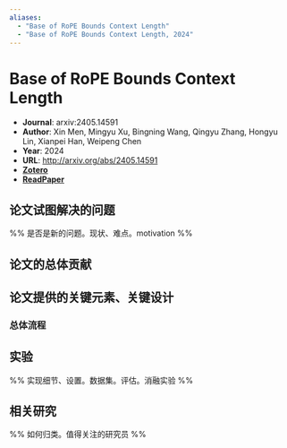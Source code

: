 ```yaml
---
aliases:
  - "Base of RoPE Bounds Context Length"
  - "Base of RoPE Bounds Context Length, 2024"
---
```

# Base of RoPE Bounds Context Length

- **Journal**: arxiv:2405.14591
- **Author**: Xin Men, Mingyu Xu, Bingning Wang, Qingyu Zhang, Hongyu Lin, Xianpei Han, Weipeng Chen
- **Year**: 2024
- **URL**: http://arxiv.org/abs/2405.14591
- [**Zotero**](zotero://select/items/@2024BaseRoPEBoundsMen)
- [**ReadPaper**](https://readpaper.com/pdf-annotate/note?pdfId=2329435625969206784&noteId=2352105804276230656)

## 论文试图解决的问题

%% 是否是新的问题。现状、难点。motivation %%

## 论文的总体贡献

## 论文提供的关键元素、关键设计

### 总体流程

## 实验

%% 实现细节、设置。数据集。评估。消融实验 %%

## 相关研究

%% 如何归类。值得关注的研究员 %%
